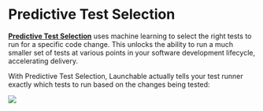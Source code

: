# Predictive Test Selection

[**Predictive Test Selection**](./) uses machine learning to select the right tests to run for a specific code change. This unlocks the ability to run a much smaller set of tests at various points in your software development lifecycle, accelerating delivery.

With Predictive Test Selection, Launchable actually tells your test runner exactly which tests to run based on the changes being tested:

![](../../../.gitbook/assets/subsetting-diagram.png)
